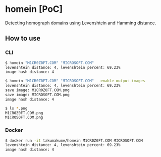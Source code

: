 # homein [PoC]

Detecting homograph domains using Levenshtein and Hamming distance.

## How to use

### CLI

```sh
$ homein "M1CR0Z0FT.COM" "MICROSOFT.COM"
levenshtein distance: 4, levenshtein percent: 69.23%
image hash distance: 4
```

```sh
$ homein "M1CR0Z0FT.COM" "MICROSOFT.COM" --enable-output-images
levenshtein distance: 4, levenshtein percent: 69.23%
save image: M1CR0Z0FT.COM.png
save image: MICROSOFT.COM.png
image hash distance: 4

$ ls *.png
M1CR0Z0FT.COM.png
MICROSOFT.COM.png
```

### Docker

```sh
$ docker run -it takumakume/homein M1CR0Z0FT.COM MICROSOFT.COM
levenshtein distance: 4, levenshtein percent: 69.23%
image hash distance: 4
```
